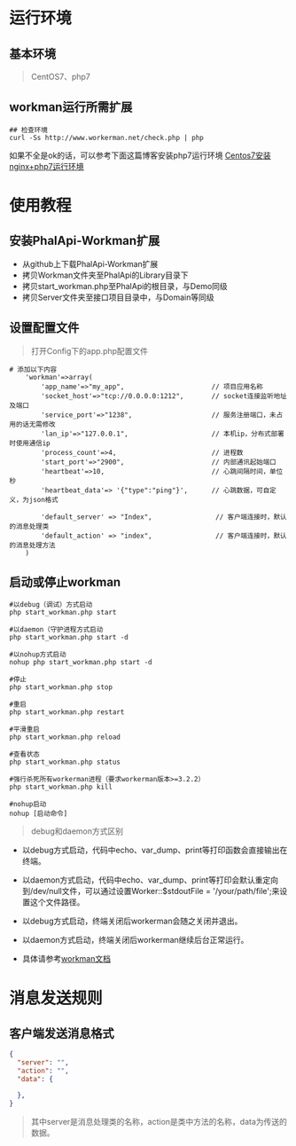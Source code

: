 # 运行环境
## 基本环境
> CentOS7、php7
## workman运行所需扩展
``` shell
## 检查环境
curl -Ss http://www.workerman.net/check.php | php
```
如果不全是ok的话，可以参考下面这篇博客安装php7运行环境
[Centos7安装nginx+php7运行环境](http://hanxv.cn/index.php/archives/19.html)

# 使用教程
## 安装PhalApi-Workman扩展
* 从github上下载PhalApi-Workman扩展
* 拷贝Workman文件夹至PhalApi的Library目录下
* 拷贝start_workman.php至PhalApi的根目录，与Demo同级
* 拷贝Server文件夹至接口项目目录中，与Domain等同级

## 设置配置文件
> 打开Config下的app.php配置文件
``` shell
# 添加以下内容
    'workman'=>array(
        'app_name'=>"my_app",                      // 项目应用名称
        'socket_host'=>"tcp://0.0.0.0:1212",       // socket连接监听地址及端口
        'service_port'=>"1238",                    // 服务注册端口，未占用的话无需修改
        'lan_ip'=>"127.0.0.1",                     // 本机ip，分布式部署时使用通信ip
        'process_count'=>4,                        // 进程数
        'start_port'=>"2900",                      // 内部通讯起始端口
        'heartbeat'=>10,                           // 心跳间隔时间，单位秒
        'heartbeat_data'=> '{"type":"ping"}',      // 心跳数据，可自定义，为json格式

        'default_server' => "Index",                // 客户端连接时，默认的消息处理类
        'default_action' => "index",                // 客户端连接时，默认的消息处理方法
    )
```

## 启动或停止workman
``` shell
#以debug（调试）方式启动
php start_workman.php start

#以daemon（守护进程方式启动
php start_workman.php start -d

#以nohup方式启动
nohup php start_workman.php start -d

#停止
php start_workman.php stop

#重启
php start_workman.php restart

#平滑重启
php start_workman.php reload

#查看状态
php start_workman.php status

#强行杀死所有workerman进程（要求workerman版本>=3.2.2）
php start_workman.php kill

#nohup启动
nohup [启动命令]
```
> debug和daemon方式区别
 * 以debug方式启动，代码中echo、var_dump、print等打印函数会直接输出在终端。

 * 以daemon方式启动，代码中echo、var_dump、print等打印会默认重定向到/dev/null文件，可以通过设置Worker::$stdoutFile = '/your/path/file';来设置这个文件路径。

 * 以debug方式启动，终端关闭后workerman会随之关闭并退出。

 * 以daemon方式启动，终端关闭后workerman继续后台正常运行。
 * 具体请参考[workman文档](http://doc3.workerman.net/install/start-and-stop.html)


# 消息发送规则
## 客户端发送消息格式
``` json
{
  "server": "",
  "action": "",
  "data": {

  },
}
```
 > 其中server是消息处理类的名称，action是类中方法的名称，data为传送的数据。